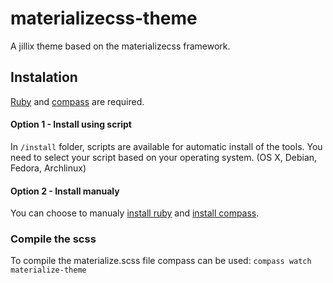 # materializecss-theme
A jillix theme based on the materializecss framework.

## Instalation
[Ruby](http://www.ruby-lang.org/en/) and [compass](http://compass-style.org/) are required.

#### Option 1 - Install using script
In `/install` folder, scripts are available for automatic install of the tools.
You need to select your script based on your operating system. (OS X, Debian, Fedora, Archlinux)

#### Option 2 - Install manualy
You can choose to manualy [install ruby](http://www.ruby-lang.org/en/documentation/installation/) and [install compass](http://compass-style.org/install/).

### Compile the scss
To compile the materialize.scss file compass can be used:
`compass watch materialize-theme`
